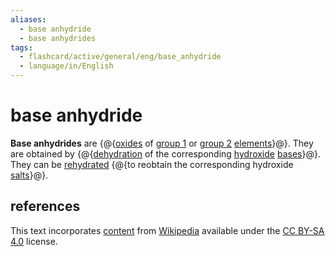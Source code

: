```yaml
---
aliases:
  - base anhydride
  - base anhydrides
tags:
  - flashcard/active/general/eng/base_anhydride
  - language/in/English
---
```


# base anhydride

__Base anhydrides__ are {@{[oxides](oxide.md) of [group 1](group%20(periodic%20table).md#^group-1) or [group 2](alkaline%20earth%20metal.md) [elements](chemical%20element.md)}@}. They are obtained by {@{[dehydration](dehydration%20reaction.md) of the corresponding [hydroxide](hydroxide.md) [bases](base%20(chemistry).md)}@}. They can be [rehydrated](hydration%20reaction.md) {@{to reobtain the corresponding hydroxide [salts](salt%20(chemistry).md)}@}. <!--SR:!2028-08-14,1294,290!2028-05-29,1266,290!2033-02-16,2789,350-->

## references

This text incorporates [content](https://en.wikipedia.org/wiki/base_anhydride) from [Wikipedia](Wikipedia.md) available under the [CC BY-SA 4.0](https://creativecommons.org/licenses/by-sa/4.0/) license.
